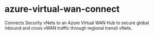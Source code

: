 # azure-virtual-wan-connect
Connects Security vNets to an Azure Virtual WAN Hub to secure global inbound and cross vWAN traffic through regional transit vNets.
